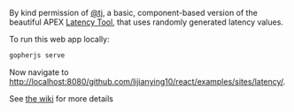 By kind permission of [@tj](https://github.com/tj), a basic, component-based version of the beautiful
APEX [Latency Tool](https://latency.apex.sh/), that uses randomly generated latency values.

To run this web app locally:

```bash
gopherjs serve
```

Now navigate to [http://localhost:8080/github.com/lijianying10/react/examples/sites/latency/](http://localhost:8080/github.com/lijianying10/react/examples/sites/latency/).

See [the wiki](https://github.com/myitcv/react/wiki) for more details
